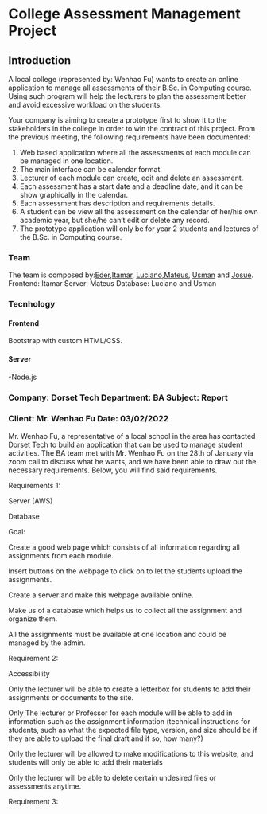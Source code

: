# College Assessment Management Project

## Introduction

A local college (represented by: Wenhao Fu) wants to create an online application to manage all assessments of their B.Sc. in Computing course. Using such program will help the lecturers to plan the assessment better and avoid excessive workload on the students.

Your company is aiming to create a prototype first to show it to the stakeholders in the college in order to win the contract of this project. From the previous meeting, the following requirements have been documented:

1. Web based application where all the assessments of each module can be managed in one location.
2. The main interface can be calendar format.
3. Lecturer of each module can create, edit and  delete an assessment.
4. Each assessment has a start date and a deadline date, and it can be show graphically in the calendar.
5. Each assessment has description and requirements details.
6. A student can be view all the assessment on the calendar of her/his own academic year, but she/he can’t edit or delete any record.
7. The prototype application will only be for year 2 students and lectures of the B.Sc. in Computing course.

### Team

The team is composed by:[Eder](https://github.com/xxx),[Itamar](https://github.com/codeitamarjr), [Luciano](https://github.com/xxx),[Mateus](https://github.com/xxx), [Usman](https://github.com/xxx) and [Josue](https://github.com/xxx).
Frontend: Itamar
Server: Mateus
Database: Luciano and Usman

### Tecnhology

#### Frontend

Bootstrap with custom HTML/CSS.
#### Server

-Node.js

### Company: Dorset Tech Department: BA Subject: Report 

### Client: Mr. Wenhao Fu Date: 03/02/2022 

 

Mr. Wenhao Fu, a representative of a local school in the area has contacted Dorset Tech to build an application that can be used to manage student activities. The BA team met with Mr. Wenhao Fu on the 28th of January via zoom call to discuss what he wants, and we have been able to draw out the necessary requirements. Below, you will find said requirements. 

 

 

Requirements 1: 

Server (AWS) 

Database 

Goal: 

Create a good web page which consists of all information regarding all assignments from each module. 

Insert buttons on the webpage to click on to let the students upload the assignments. 

Create a server and make this webpage available online. 

Make us of a database which helps us to collect all the assignment and organize them. 

 

All the assignments must be available at one location and could be managed by the admin. 

 

 

Requirement 2: 

Accessibility 

 

Only the lecturer will be able to create a letterbox for students to add their assignments or documents to the site. 

Only The lecturer or Professor for each module will be able to add in information such as the assignment information (technical instructions for students, such as what the expected file type, version, and size should be if they are able to upload the final draft and if so, how many?) 

Only the lecturer will be allowed to make modifications to this website, and students will only be able to add their materials 

Only the lecturer will be able to delete certain undesired files or assessments anytime. 

 

 

Requirement 3: 

 
